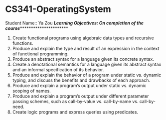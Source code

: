 # CS341-OperatingSystem
Student Name:: Ya Zou
*********************Learning Objectives: On completion of the course*******************************************
1. Create functional programs using algebraic data types and recursive functions. 
2. Produce and explain the type and result of an expression in the context of functional 
programming. 
3. Produce an abstract syntax for a language given its concrete syntax. 
4. Create a denotational semantics for a language given its abstract syntax and an informal 
specification of its behavior. 
5. Produce and explain the behavior of a program under static vs. dynamic typing, and 
discuss the benefits and drawbacks of each approach. 
6. Produce and explain a program’s output under static vs. dynamic scoping of names. 
7. Produce and explain a program’s output under different parameter passing schemes, such 
as call-by-value vs. call-by-name vs. call-by-need. 
8. Create logic programs and express queries using predicates. 

